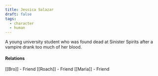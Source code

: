 ```yaml
---
title: Jessica Salazar
draft: false
tags:
  - character
  - human
---
```

A young university student who was found dead at Sinister Spirits after a vampire drank too much of her blood.

#### Relations
[[Bro]] - Friend
[[Roach]] - Friend
[[Maria]] - Friend